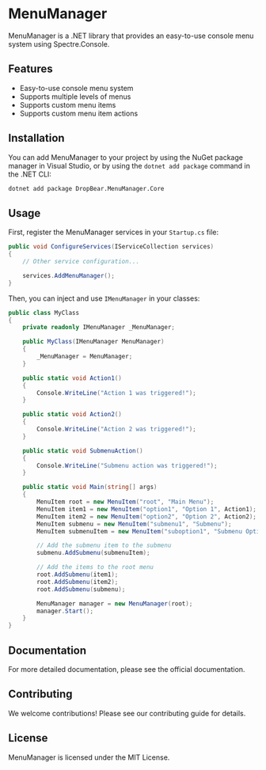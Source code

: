# MenuManager 

MenuManager is a .NET library that provides an easy-to-use console menu system using Spectre.Console. 

## Features 

- Easy-to-use console menu system
- Supports multiple levels of menus
- Supports custom menu items
- Supports custom menu item actions
  
## Installation 

You can add MenuManager to your project by using the NuGet package manager in Visual Studio, or by using the `dotnet add package` command in the .NET CLI: 

```bash 
dotnet add package DropBear.MenuManager.Core 
``` 

## Usage 

First, register the MenuManager services in your `Startup.cs` file: 

```csharp 
public void ConfigureServices(IServiceCollection services) 
{ 
    // Other service configuration... 

    services.AddMenuManager(); 
} 
``` 

Then, you can inject and use `IMenuManager` in your classes: 

```csharp 
public class MyClass 
{ 
    private readonly IMenuManager _MenuManager; 

    public MyClass(IMenuManager MenuManager) 
    { 
        _MenuManager = MenuManager; 
    } 

    public static void Action1()
    {
        Console.WriteLine("Action 1 was triggered!");
    }

    public static void Action2()
    {
        Console.WriteLine("Action 2 was triggered!");
    }

    public static void SubmenuAction()
    {
        Console.WriteLine("Submenu action was triggered!");
    }

    public static void Main(string[] args)
    {
        MenuItem root = new MenuItem("root", "Main Menu");
        MenuItem item1 = new MenuItem("option1", "Option 1", Action1);
        MenuItem item2 = new MenuItem("option2", "Option 2", Action2);
        MenuItem submenu = new MenuItem("submenu1", "Submenu");
        MenuItem submenuItem = new MenuItem("suboption1", "Submenu Option", SubmenuAction);

        // Add the submenu item to the submenu
        submenu.AddSubmenu(submenuItem);

        // Add the items to the root menu
        root.AddSubmenu(item1);
        root.AddSubmenu(item2);
        root.AddSubmenu(submenu);

        MenuManager manager = new MenuManager(root);
        manager.Start();
    }
} 
``` 

## Documentation 

For more detailed documentation, please see the official documentation. 

## Contributing 

We welcome contributions! Please see our contributing guide for details. 

## License 

MenuManager is licensed under the MIT License. 
